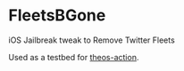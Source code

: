 # FleetsBGone
iOS Jailbreak tweak to Remove Twitter Fleets

Used as a testbed for [theos-action](https://github.com/Randomblock1/theos-action).
